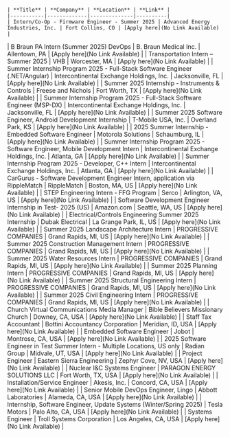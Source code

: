 
    | **Title** | **Company** | **Location** | **Link** |
    |-----------|-------------|--------------|----------|
    | Intern/Co-Op - Firmware Engineer - Summer 2025 | Advanced Energy Industries, Inc. | Fort Collins, CO | [Apply here](No Link Available) |
| B Braun PA Intern (Summer 2025) DevOps | B. Braun Medical Inc. | Allentown, PA | [Apply here](No Link Available) |
| Transportation Intern – Summer 2025 | VHB | Worcester, MA | [Apply here](No Link Available) |
| Summer Internship Program 2025 - Full-Stack Software Engineer (.NET/Angular) | Intercontinental Exchange Holdings, Inc. | Jacksonville, FL | [Apply here](No Link Available) |
| Summer 2025 Internship - Instruments & Controls | Freese and Nichols | Fort Worth, TX | [Apply here](No Link Available) |
| Summer Internship Program 2025 - Full-Stack Software Engineer (MSP-DX) | Intercontinental Exchange Holdings, Inc. | Jacksonville, FL | [Apply here](No Link Available) |
| Summer 2025 Software Engineer, Android Development Internship | T-Mobile USA, Inc. | Overland Park, KS | [Apply here](No Link Available) |
| 2025 Summer Internship - Embedded Software Engineer | Motorola Solutions | Schaumburg, IL | [Apply here](No Link Available) |
| Summer Internship Program 2025 - Software Engineer, Mobile Development Intern | Intercontinental Exchange Holdings, Inc. | Atlanta, GA | [Apply here](No Link Available) |
| Summer Internship Program 2025 - Developer, C++ Intern | Intercontinental Exchange Holdings, Inc. | Atlanta, GA | [Apply here](No Link Available) |
| CarGurus - Software Development Engineer Intern, application via RippleMatch | RippleMatch | Boston, MA, US | [Apply here](No Link Available) |
| STEP Engineering Intern - FFG Program | Serco | Arlington, VA, US | [Apply here](No Link Available) |
| Software Development Engineer Internship in Test- 2025 (US) | Amazon.com | Seattle, WA, US | [Apply here](No Link Available) |
| Electrical/Controls Engineering Summer 2025 Internship | Dubak Electrical | La Grange Park, IL, US | [Apply here](No Link Available) |
| Summer 2025 Landscape Architecture Intern | PROGRESSIVE COMPANIES | Grand Rapids, MI, US | [Apply here](No Link Available) |
| Summer 2025 Construction Management Intern | PROGRESSIVE COMPANIES | Grand Rapids, MI, US | [Apply here](No Link Available) |
| Summer 2025 Water Resources Intern | PROGRESSIVE COMPANIES | Grand Rapids, MI, US | [Apply here](No Link Available) |
| Summer 2025 Planning Intern | PROGRESSIVE COMPANIES | Grand Rapids, MI, US | [Apply here](No Link Available) |
| Summer 2025 Structural Engineering Intern | PROGRESSIVE COMPANIES | Grand Rapids, MI, US | [Apply here](No Link Available) |
| Summer 2025 Civil Engineering Intern | PROGRESSIVE COMPANIES | Grand Rapids, MI, US | [Apply here](No Link Available) |
| Church Virtual Communications Media Manager | Bible Believers Missionary Church | Downey, CA, USA | [Apply here](No Link Available) |
| Staff Tax Accountant | Bottini Accountancy Corporation | Meridian, ID, USA | [Apply here](No Link Available) |
| Embedded Software Engineer | Jobot | Montrose, CA, USA | [Apply here](No Link Available) |
| 2025 Software Engineer in Test Summer Intern - Multiple Locations, US only | Radian Group | Midvale, UT, USA | [Apply here](No Link Available) |
| Project Engineer | Eastern Sierra Engineering | Zephyr Cove, NV, USA | [Apply here](No Link Available) |
| Nuclear I&C Systems Engineer | PARAGON ENERGY SOLUTIONS LLC | Fort Worth, TX, USA | [Apply here](No Link Available) |
| Installation/Service Engineer | Akesis, Inc. | Concord, CA, USA | [Apply here](No Link Available) |
| Senior Mobile DevOps Engineer, Lingo | Abbott Laboratories | Alameda, CA, USA | [Apply here](No Link Available) |
| Internship, Software Engineer, Update Systems (Winter/Spring 2025) | Tesla Motors | Palo Alto, CA, USA | [Apply here](No Link Available) |
| Systems Engineer | Troll Systems Corporation | Los Angeles, CA, USA | [Apply here](No Link Available) |
